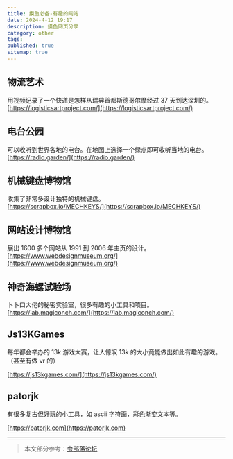 ```yaml
---
title: 摸鱼必备-有趣的网站
date: 2024-4-12 19:17
description: 摸鱼网页分享
category: other
tags:
published: true
sitemap: true
---
```


## 物流艺术

用视频记录了一个快递是怎样从瑞典首都斯德哥尔摩经过 37 天到达深圳的。  
[https://logisticsartproject.com/](https://logisticsartproject.com/)

## 电台公园

可以收听到世界各地的电台。在地图上选择一个绿点即可收听当地的电台。  
[https://radio.garden/](https://radio.garden/)

## 机械键盘博物馆

收集了非常多设计独特的机械键盘。  
[https://scrapbox.io/MECHKEYS/](https://scrapbox.io/MECHKEYS/)

## 网站设计博物馆

展出 1600 多个网站从 1991 到 2006 年主页的设计。  
[https://www.webdesignmuseum.org/](https://www.webdesignmuseum.org/)

## 神奇海螺试验场

卜卜口大佬的秘密实验室，很多有趣的小工具和项目。  
[https://lab.magiconch.com/](https://lab.magiconch.com/)

## Js13KGames

每年都会举办的 13k 游戏大赛，让人惊叹 13k 的大小竟能做出如此有趣的游戏。
（甚至有做 vr 的）

[https://js13kgames.com/](https://js13kgames.com/)

## patorjk

有很多复古但好玩的小工具，如 ascii 字符画，彩色渐变文本等。

[https://patorjk.com](https://patorjk.com)

---

> 本文部分参考：[虫部落论坛](https://www.chongbuluo.com/thread-7961-1-1.html)
